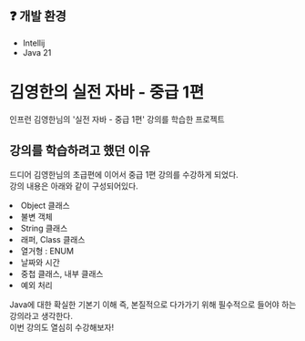 ## ❓ 개발 환경
- Intellij
- Java 21

# 김영한의 실전 자바 - 중급 1편
인프런 김영한님의 '실전 자바 - 중급 1편' 강의를 학습한 프로젝트

## 강의를 학습하려고 했던 이유
드디어 김영한님의 초급편에 이어서 중급 1편 강의를 수강하게 되었다.<br/>
강의 내용은 아래와 같이 구성되어있다.<br/>

<li>Object 클래스
<li>불변 객체
<li>String 클래스
<li>래퍼, Class 클래스
<li>열거형 : ENUM
<li>날짜와 시간
<li>중첩 클래스, 내부 클래스
<li>예외 처리

Java에 대한 확실한 기본기 이해 즉, 본질적으로 다가가기 위해 필수적으로 들어야 하는 강의라고 생각한다.<br/>
이번 강의도 열심히 수강해보자!
